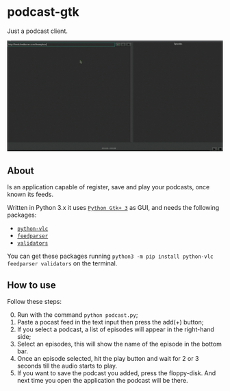 # podcast-gtk
Just a podcast client.

![Demonstration](https://github.com/Felipe-Aquino/podcast-gtk/blob/master/demonstration.gif)

## About
Is an application capable of register, save and play your podcasts, once known its feeds.

Written in Python 3.x it uses [`Python Gtk+ 3`](http://python-gtk-3-tutorial.readthedocs.io/en/latest/) as GUI, and needs the following packages:

- [`python-vlc`](https://wiki.videolan.org/Python_bindings)
- [`feedparser`](http://pythonhosted.org/feedparser/)
- [`validators`](https://validators.readthedocs.io/en/latest/) 

You can get these packages running  `python3 -m pip install python-vlc feedparser validators` on the terminal.

## How to use
Follow these steps:

0.  Run with the command `python podcast.py`;
1.  Paste a pocast feed in the text input then press the add(+) button;
2.  If you select a podcast, a list of episodes will appear in the right-hand side;
3.  Select an episodes, this will show the name of the episode in the bottom bar.
4.  Once an episode selected, hit the play button and wait for 2 or 3 seconds till the audio starts to play.
5.  If you want to save the podcast you added, press the floppy-disk. And next time you open the application the podcast will be there.